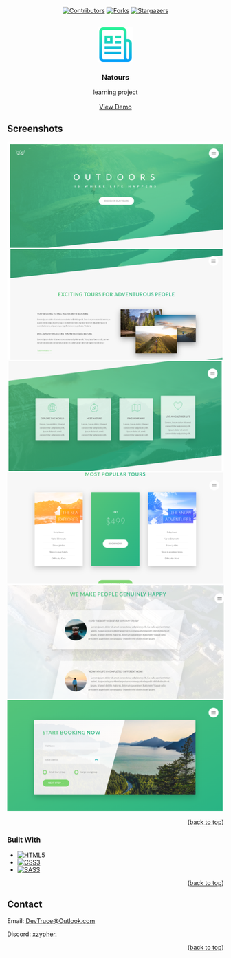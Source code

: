 <a id="readme-top"></a>

<div align="center">

[![Contributors][contributors-icon]][contributors-link]
[![Forks][forks-icon]][forks-link]
[![Stargazers][stars-icon]][stars-link]

</div>

<!-- PROJECT LOGO -->
<br />
<div align="center">
  <a href="https://github.com/DevTruce/natours">
    <img src="src/imgs/imgs-readme/logo.png" alt="Logo" width="80" height="80">
  </a>

<h3 align="center">Natours</h3>

  <p align="center">
    learning project
    <br />
    <br />
    <a href="https://devtruce.github.io/natours/" target="_blank">View Demo</a>
  </p>
</div>

<!-- ABOUT THE PROJECT -->

## Screenshots

[![Natours Screen Shot][product-screenshot--1]](product-link)
[![Natours Screen Shot][product-screenshot--2]](product-link)
[![Natours Screen Shot][product-screenshot--3]](product-link)
[![Natours Screen Shot][product-screenshot--5]](product-link)
[![Natours Screen Shot][product-screenshot--6]](product-link)
[![Natours Screen Shot][product-screenshot--7]](product-link)

<p align="right">(<a href="#readme-top">back to top</a>)</p>

### Built With

- [![HTML5][html5-icon]][html5-link]
- [![CSS3][css3-icon]][css3-link]
- [![SASS][sass-icon]][sass-link]

<p align="right">(<a href="#readme-top">back to top</a>)</p>

<!-- CONTACT -->

## Contact

Email: [DevTruce@Outlook.com]()

Discord: [xzypher.]()

<p align="right">(<a href="#readme-top">back to top</a>)</p>

<!-- #### MARKDOWN LINKS & IMAGES #### -->

<!-- ## GitHub ##-->
<!-- links -->

[contributors-link]: https://github.com/DevTruce/natours/graphs/contributors
[forks-link]: https://github.com/DevTruce/natours/network/members
[stars-link]: https://github.com/DevTruce/natours/stargazers

<!-- icons -->

[contributors-icon]: https://img.shields.io/github/contributors/DevTruce/natours.svg?style=for-the-badge
[forks-icon]: https://img.shields.io/github/forks/DevTruce/natours.svg?style=for-the-badge
[stars-icon]: https://img.shields.io/github/stars/DevTruce/natours.svg?style=for-the-badge

<!-- ## Project ## -->

[product-screenshot--1]: src/imgs/imgs-readme/1.png
[product-screenshot--2]: src/imgs/imgs-readme/2.png
[product-screenshot--3]: src/imgs/imgs-readme/3.png
[product-screenshot--4]: src/imgs/imgs-readme/4.png
[product-screenshot--5]: src/imgs/imgs-readme/5.png
[product-screenshot--6]: src/imgs/imgs-readme/6.png
[product-screenshot--7]: src/imgs/imgs-readme/7.png
[product-screenshot--8]: src/imgs/imgs-readme/8.png
[product-link]: https://devtruce.github.io/natours/

<!-- ## Tech & Tools ## -->
<!-- links -->

[html5-link]: https://html-icon/
[css3-link]: https://css3-icon/
[sass-link]: https://sass-lang.com/

<!-- icons -->

[html5-icon]: https://img.shields.io/badge/HTML5-orange?style=for-the-badge&logo=html5&logoColor=white
[css3-icon]: https://img.shields.io/badge/CSS3-blue?style=for-the-badge&logo=CSS3&logoColor=white
[sass-icon]: https://img.shields.io/badge/SASS-AA77FF?style=for-the-badge&logo=SASS&logoColor=white
